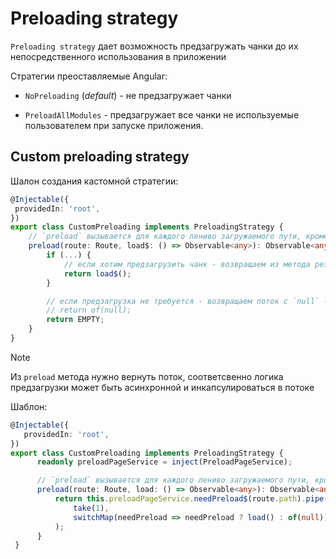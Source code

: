 # Preloading strategy

`Preloading strategy` дает возможность предзагружать чанки до их непосредственного использования в приложении

Стратегии преоставляемые Angular:

- `NoPreloading` (*default*) - не предзагружает чанки

- `PreloadAllModules` - предзагружает все чанки не используемые пользователем при запуске приложения.

## Custom preloading strategy

Шалон создания кастомной стратегии:

```ts
@Injectable({
 providedIn: 'root',
})
export class CustomPreloading implements PreloadingStrategy {
    // `preload` вызывается для каждого лениво загружаемого пути, кроме того, что уже загружен
    preload(route: Route, load$: () => Observable<any>): Observable<any> {
        if (...) {
            // если хотим предзагрузить чанк - возвращаем из метода результат вызова функции полученной во втором аргументе метода `preload` - `load()`
            return load$();
        }

        // если предзагрузка не требуется - возвращаем поток с `null` - `of(null)`
        // return of(null);
        return EMPTY;
    }
}
```

> [!NOTE]
>
> Из `preload` метода нужно вернуть поток, соответсвенно логика предзагрузки может быть асинхронной и инкапсулироваться в потоке
>
> Шаблон:
>
> ```ts
> @Injectable({
>    providedIn: 'root',
> })
> export class CustomPreloading implements PreloadingStrategy {
>       readonly preloadPageService = inject(PreloadPageService);
>
>       // `preload` вызывается для каждого лениво загружаемого пути, кроме того, что уже загружен
>       preload(route: Route, load: () => Observable<any>): Observable<any> {
>           return this.preloadPageService.needPreload$(route.path).pipe(
>               take(1),
>               switchMap(needPreload => needPreload ? load() : of(null)),
>           );
>       }
>  }
>  ```
